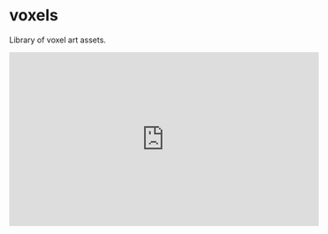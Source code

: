 # voxels

Library of voxel art assets.

<iframe width="560" height="315" src="https://kndlt.github.io/voxelviewer/?url=https%3A%2F%2Fkndlt.github.io%2Fvoxels%2Fvox%2Fpink_mini_store.vox" frameborder="0"></iframe>

<script>alert("hello");</script>